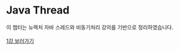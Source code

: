 # Java Thread
이 챕터는 뉴렉처 자바 스레드와 비동기처리 강의를 기반으로 정리하였습니다.    
<br>
[1강 보러가기](https://www.youtube.com/watch?v=haX-FQyfkhY&list=PLq8wAnVUcTFXCmfUPG5gZ-2KDzvIUJl-D)
